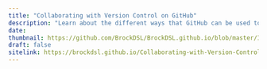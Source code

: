 ```yaml
---
title: "Collaborating with Version Control on GitHub"
description: "Learn about the different ways that GitHub can be used to collaborate on projects including organizations, collaborators, issues, forking, and pull requests."
date:
thumbnail: https://github.com/BrockDSL/BrockDSL.github.io/blob/master/Images/Github_Part2.png?raw=true
draft: false
sitelink: https://brockdsl.github.io/Collaborating-with-Version-Control-on-GitHub/
---
```

